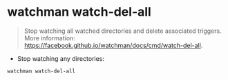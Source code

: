 # watchman watch-del-all

> Stop watching all watched directories and delete associated triggers.
> More information: <https://facebook.github.io/watchman/docs/cmd/watch-del-all>.

- Stop watching any directories:

`watchman watch-del-all`
